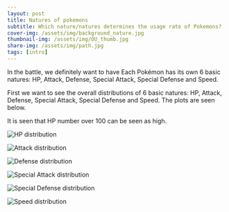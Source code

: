 ```yaml
---
layout: post
title: Natures of pokemons
subtitle: Which nature/natures determines the usage rate of Pokemons?
cover-img: /assets/img/background_nature.jpg
thumbnail-img: /assets/img/OU_thumb.jpg
share-img: /assets/img/path.jpg
tags: [intro]
---
```


In the battle, we definitely want to have Each Pokémon has its own 6 basic natures: HP, Attack, Defense, Special Attack, Special Defense and Speed.  

First we want to see the overall distributions of 6 basic natures: HP, Attack, Defense, Special Attack, Special Defense and Speed. The plots are seen below.

It is seen that HP number over 100 can be seen as high.

![HP distribution](https://github.com/paddler2022/paddler2022.github.io/assets/img/HP_distribution.png)


![Attack distribution](https://github.com/paddler2022/paddler2022.github.io/assets/img/Attack_distribution.png)


![Defense distribution](https://github.com/paddler2022/paddler2022.github.io/assets/img/Defense_distribution.png)


![Special Attack distribution](https://github.com/paddler2022/paddler2022.github.io/assets/img/Special_Attack_distribution.png)


![Special Defense distribution](https://github.com/paddler2022/paddler2022.github.io/assets/img/Special_Defense_distribution.png)


![Speed distribution](https://github.com/paddler2022/paddler2022.github.io/assets/img/Speed_distribution.png)

